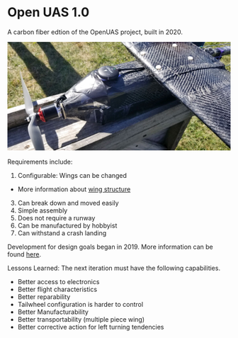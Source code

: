 # Open UAS 1.0 

A carbon fiber edtion of the OpenUAS project, built in 2020. 

![OpenUAS 1.0 Completed](./OpenUAS1.jpeg)


Requirements include:
1. Configurable: Wings can be changed
  - More information about [wing structure](../docs/Legacy/Archive/Structures/wingconstruction.pdf)
3. Can break down and moved easily
4. Simple assembly
5. Does not require a runway
6. Can be manufactured by hobbyist
7. Can withstand a crash landing

Development for design goals began in 2019. More information can be found [here](docs/Legacy/Archive/Design/Design_1.pdf).


Lessons Learned:
The next iteration must have the following capabilities.
- Better access to electronics
- Better flight characteristics
- Better reparability
- Tailwheel configuration is harder to control
- Better Manufacturability
- Better transportability (multiple piece wing)
- Better corrective action for left turning tendencies
